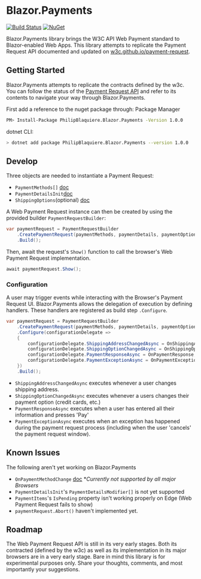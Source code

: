 # Blazor.Payments

[![Build Status](https://travis-ci.org/philipblaquiere/Blazor.Payments.svg?branch=master)](https://travis-ci.org/philipblaquiere/Blazor.Payments) [![NuGet](https://img.shields.io/nuget/vpre/PhilipBlaquiere.Blazor.Payments.svg)](https://www.nuget.org/packages/PhilipBlaquiere.Blazor.Payments/)

Blazor.Payments library brings the W3C API Web Payment standard to Blazor-enabled Web Apps. This library attempts to replicate the Payment Request API documented and updated on [w3c.github.io/payment-request](https://w3c.github.io/payment-request/.).

## Getting Started
Blazor.Payments attempts to replicate the contracts defined by the w3c. You can follow the status of the [Payment Request API](https://w3c.github.io/payment-request/.) and refer to its contents to navigate your way through Blazor.Payments.

First add a reference to the nuget package through:
Package Manager
```sh
PM> Install-Package PhilipBlaquiere.Blazor.Payments -Version 1.0.0
```
dotnet CLI:
```sh
> dotnet add package PhilipBlaquiere.Blazor.Payments --version 1.0.0
```
## Develop

Three objects are needed to instantiate a Payment Request:

* `PaymentMethods[]` [doc](https://w3c.github.io/payment-request/#the-methoddata-argument)
* `PaymentDetailsInit`[doc](https://w3c.github.io/payment-request/#the-details-argument)
* `ShippingOptions`(optional) [doc](https://w3c.github.io/payment-request/#shipping-options)  

A Web Payment Request instance can then be created by using the provided builder `PaymentRequestBuilder`:

```csharp
var paymentRequest = PaymentRequestBuilder
    .CreatePaymentRequest(paymentMethods, paymentDetails, paymentOptions)
    .Build();
```
Then, await the request's `Show()` function to call the browser's Web Payment Request implementation.

```csharp
await paymentRequest.Show();
```

### Configuration
A user may trigger events while interacting with the Browser's Payment Request UI. Blazor.Payments allows the delegation of execution by defining handlers. These handlers are registered as build step `.Configure`.

```csharp
var paymentRequest = PaymentRequestBuilder
    .CreatePaymentRequest(paymentMethods, paymentDetails, paymentOptions)
    .Configure(configurationDelegate => 
    {
        configurationDelegate.ShippingAddressChangedAsync = OnShippingAddressChanged;
        configurationDelegate.ShippingOptionChangedAsync = OnShippingOptionChanged;
        configurationDelegate.PaymentResponseAsync = OnPaymentResponse;
        configurationDelegate.PaymentExceptionAsync = OnPaymentException;
    })
    .Build();
```


* `ShippingAddressChangedAsync` executes whenever a user changes shipping address.
* `ShippingOptionChangedAsync` executes whenever a users changes their payment option (credit cards, etc.)
* `PaymentResponseAsync` executes when a user has entered all their information and presses 'Pay'
* `PaymentExceptionAsync` executes when an exception has happened during the payment request process (including when the user 'cancels' the payment request window).

## Known Issues

The following aren't yet working on Blazor.Payments

* `OnPaymentMethodChange` [doc](https://w3c.github.io/payment-request/#onpaymentmethodchange-attribute) **Currently not supported by all major Browsers*
* `PaymentDetailsInit`'s `PaymentDetailsModifier[]` is not yet supported
* `PaymentItems`'s `IsPending` property isn't working properly on Edge (Web Payment Request fails to show)
* `paymentRequest.Abort()` haven't implemented yet.

## Roadmap

The Web Payment Request API is still in its very early stages. Both its contracted (defined by the w3c) as well as its implementation in its major browsers are in a very early stage. Bare in mind this library is for experimental purposes only. Share your thoughts, comments, and most importantly your suggestions. 
